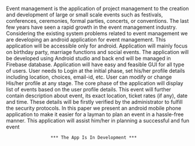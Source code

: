  Event management is the application of project management to the creation and development
 of large or small scale events such as festivals, conferences, ceremonies, formal parties,
 concerts, or conventions. The last few years have seen a rapid growth in the event
 management industry. Considering the existing system problems related to event management
 we are developing an android application for event management. This application will be
 accessible only for android. Application will mainly focus on birthday party, marriage
 functions and social events. The application will be developed using Android studio and back
 end will be managed in Firebase database. Application will have easy and feasible GUI for all
 type of users. User needs to Login at the initial phase, set his/her profile details including
 location, choices, email-id, etc. User can modify or change His/her profile at any stage. The
 core phase of the application will display list of events based on the user profile details. This
 event will further contain description about event, its exact location, ticket rates (if any), date
 and time. These details will be firstly verified by the administrator to fulfill the security
 protocols. In this paper we present an android mobile phone application to make it easier for a
 layman to plan an event in a hassle-free manner. This application will assist him/her in
 planning a successful and fun event

                     *** The App Is In Development ***
